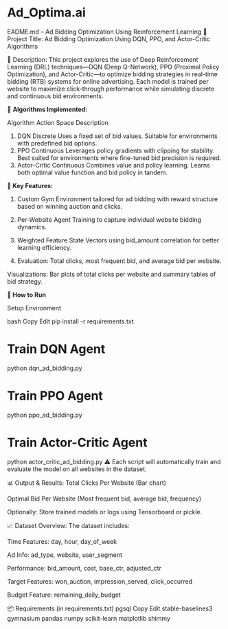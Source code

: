 # Ad_Optima.ai

EADME.md – Ad Bidding Optimization Using Reinforcement Learning
📌 Project Title:
Ad Bidding Optimization Using DQN, PPO, and Actor-Critic Algorithms

📖 Description:
This project explores the use of Deep Reinforcement Learning (DRL) techniques—DQN (Deep Q-Network), PPO (Proximal Policy Optimization), and Actor-Critic—to optimize bidding strategies in real-time bidding (RTB) systems for online advertising. Each model is trained per website to maximize click-through performance while simulating discrete and continuous bid environments.


🚀 **Algorithms Implemented:**

Algorithm	Action Space	Description
1. DQN	Discrete	Uses a fixed set of bid values. Suitable for environments with predefined bid options.
2. PPO	Continuous	Leverages policy gradients with clipping for stability. Best suited for environments where fine-tuned bid precision is required.
3. Actor-Critic	Continuous	Combines value and policy learning. Learns both optimal value function and bid policy in tandem.
   
**🧠 Key Features:**
1. Custom Gym Environment tailored for ad bidding with reward structure based on winning auction and clicks.

2. Per-Website Agent Training to capture individual website bidding dynamics.

3. Weighted Feature State Vectors using bid_amount correlation for better learning efficiency.

4. Evaluation: Total clicks, most frequent bid, and average bid per website.

Visualizations: Bar plots of total clicks per website and summary tables of bid strategy.

**🧪 How to Run**

Setup Environment

bash
Copy
Edit
pip install -r requirements.txt

# Train DQN Agent
python dqn_ad_bidding.py

# Train PPO Agent
python ppo_ad_bidding.py

# Train Actor-Critic Agent
python actor_critic_ad_bidding.py
⚠️ Each script will automatically train and evaluate the model on all websites in the dataset.

📊 Output & Results:
Total Clicks Per Website (Bar chart)

Optimal Bid Per Website (Most frequent bid, average bid, frequency)

Optionally: Store trained models or logs using Tensorboard or pickle.

📈 Dataset Overview:
The dataset includes:

Time Features: day, hour, day_of_week

Ad Info: ad_type, website, user_segment

Performance: bid_amount, cost, base_ctr, adjusted_ctr

Target Features: won_auction, impression_served, click_occurred

Budget Feature: remaining_daily_budget

📦 Requirements (in requirements.txt)
pgsql
Copy
Edit
stable-baselines3
gymnasium
pandas
numpy
scikit-learn
matplotlib
shimmy
